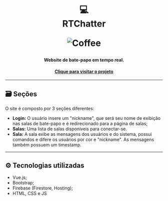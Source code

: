 <h1 align="center">
  💻<br>RTChatter
  
  ![Coffee](https://img.shields.io/badge/%C3%89%20tudo%20culpa-do%20caf%C3%A9-brown?style=for-the-badge)
</h1>

<h4 align="center">
  Website de bate-papo em tempo real.
<h4 align="center"><a href="https://rtchatter.web.app">Clique para visitar o projeto</a></h4>

---

## 🗃 Seções
O site é composto por 3 seções diferentes:

- **Login:** O usuário insere um "nickname", que será seu nome de exibição nas salas de bate-papo e é redirecionado para a página de salas;
- **Salas:** Uma lista de salas disponíveis para conectar-se.
- **Sala:** A sala exibe as mensagens dos usuários e do sistema, possui comandos e difere os usuários por cor e "nickname". As mensagens também possuem um timestamp.

---

## ⚙️ Tecnologias utilizadas

- Vue.js;
- Bootstrap;
- Firebase (Firestore, Hosting);
- HTML, CSS e JS
